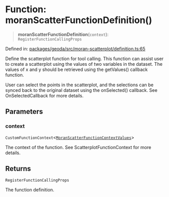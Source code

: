# Function: moranScatterFunctionDefinition()

> **moranScatterFunctionDefinition**(`context`): `RegisterFunctionCallingProps`

Defined in: [packages/geoda/src/moran-scatterplot/definition.ts:65](https://github.com/GeoDaCenter/openassistant/blob/7dec66552ed2da789768e26aca21ecb2918b5d3b/packages/geoda/src/moran-scatterplot/definition.ts#L65)

Define the scatterplot function for tool calling. This function can assist user to create a scatterplot using the values of two variables in the dataset.
The values of x and y should be retrieved using the getValues() callback function.

User can select the points in the scatterplot, and the selections can be synced back to the original dataset using the onSelected() callback.
See OnSelectedCallback for more details.

## Parameters

### context

`CustomFunctionContext`\<[`MoranScatterFunctionContextValues`](../type-aliases/MoranScatterFunctionContextValues.md)\>

The context of the function. See ScatterplotFunctionContext for more details.

## Returns

`RegisterFunctionCallingProps`

The function definition.
